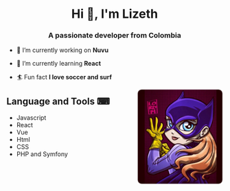 
<h1 align="center">Hi 👋, I'm Lizeth</h1>
<h3 align="center">A passionate developer from Colombia</h3>
<div>
  
- 🔭 I’m currently working on **Nuvu**

- 🌱 I’m currently learning **React**

- 🏄 Fun fact **I love soccer and surf**
</div>


<a href="https://twitter.com/lizethrc7">
<img align="right" height="auto" width="200" src="https://github.com/lroca7/lroca7/blob/main/batgirl.png"/>
</a>


## Language and Tools ⌨
- Javascript
- React
- Vue
- Html
- CSS
- PHP and Symfony




